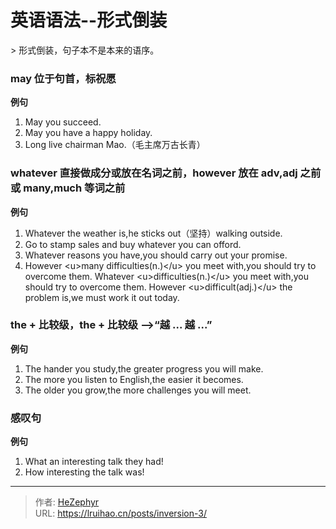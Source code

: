 # 英语语法--形式倒装


&gt; 形式倒装，句子本不是本来的语序。

### may 位于句首，标祝愿

**例句**

1. May you succeed.
2. May you have a happy holiday.
3. Long live chairman Mao.（毛主席万古长青）

### whatever 直接做成分或放在名词之前，however 放在 adv,adj 之前或 many,much 等词之前

**例句**

1. Whatever the weather is,he sticks out（坚持）walking outside.
2. Go to stamp sales and buy whatever you can offord.
3. Whatever reasons you have,you should carry out your promise.
4. However &lt;u&gt;many difficulties(n.)&lt;/u&gt; you meet with,you should try to overcome them.
   Whatever &lt;u&gt;difficulties(n.)&lt;/u&gt; you meet with,you should try to overcome them.
   However &lt;u&gt;difficult(adj.)&lt;/u&gt; the problem is,we must work it out today.

### the &#43; 比较级，the &#43; 比较级 \-\-&gt;“越 ... 越 ...”

**例句**

1. The hander you study,the greater progress you will make.
2. The more you listen to English,the easier it becomes.
3. The older you grow,the more challenges you will meet.

### 感叹句

**例句**

1. What an interesting talk they had!
2. How interesting the talk was!


---

> 作者: [HeZephyr](https://github.com/HeZephyr)  
> URL: https://lruihao.cn/posts/inversion-3/  


